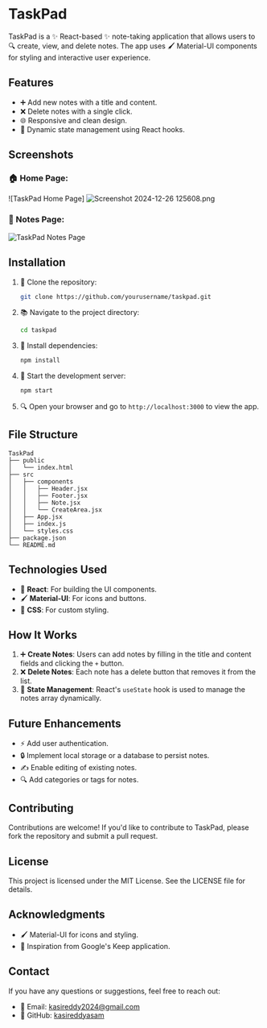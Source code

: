# TaskPad

TaskPad is a ✨ React-based ✨ note-taking application that allows users to 🔍 create, view, and delete notes. The app uses 🖌️ Material-UI components for styling and interactive user experience.

## Features

- ➕ Add new notes with a title and content.
- ❌ Delete notes with a single click.
- 🌐 Responsive and clean design.
- 🔧 Dynamic state management using React hooks.

## Screenshots

### 🏠 Home Page:
![TaskPad Home Page]
![Screenshot 2024-12-26 125608.png](https://github.com/user-attachments/assets/c2356f17-2459-487d-9f60-5a01bef2987a)


### 🔢 Notes Page:
![TaskPad Notes Page](path-to-screenshot2.png)

## Installation

1. 🔧 Clone the repository:
   ```bash
   git clone https://github.com/yourusername/taskpad.git
   ```

2. 📚 Navigate to the project directory:
   ```bash
   cd taskpad
   ```

3. 💼 Install dependencies:
   ```bash
   npm install
   ```

4. 🚀 Start the development server:
   ```bash
   npm start
   ```

5. 🔍 Open your browser and go to `http://localhost:3000` to view the app.

## File Structure

```
TaskPad
├── public
│   └── index.html
├── src
│   ├── components
│   │   ├── Header.jsx
│   │   ├── Footer.jsx
│   │   ├── Note.jsx
│   │   └── CreateArea.jsx
│   ├── App.jsx
│   ├── index.js
│   └── styles.css
├── package.json
└── README.md
```

## Technologies Used

- 🤖 **React**: For building the UI components.
- 🖌️ **Material-UI**: For icons and buttons.
- 🎨 **CSS**: For custom styling.

## How It Works

1. ➕ **Create Notes**: Users can add notes by filling in the title and content fields and clicking the `+` button.
2. ❌ **Delete Notes**: Each note has a delete button that removes it from the list.
3. 🔧 **State Management**: React's `useState` hook is used to manage the notes array dynamically.

## Future Enhancements

- ⚡ Add user authentication.
- 🔒 Implement local storage or a database to persist notes.
- ✍️ Enable editing of existing notes.
- 🔍 Add categories or tags for notes.

## Contributing

Contributions are welcome! If you'd like to contribute to TaskPad, please fork the repository and submit a pull request.

## License

This project is licensed under the MIT License. See the LICENSE file for details.

## Acknowledgments

- 🖌️ Material-UI for icons and styling.
- 🌈 Inspiration from Google's Keep application.

## Contact

If you have any questions or suggestions, feel free to reach out:
- 📧 Email: [kasireddy2024@gmail.com](mailto:kasireddy2024@gmail.com)
- 🔗 GitHub: [kasireddyasam](https://github.com/kasireddyasam)

